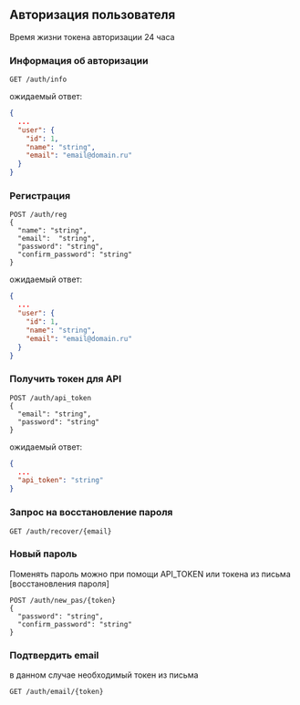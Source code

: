 ## Авторизация пользователя

Время жизни токена авторизации 24 часа

### Информация об авторизации
```http request
GET /auth/info
```

ожидаемый ответ:
```json
{
  ...
  "user": {
    "id": 1,
    "name": "string",
    "email": "email@domain.ru"
  }
}
```

### Регистрация
```http request
POST /auth/reg
{
  "name": "string",
  "email":  "string",
  "password": "string",
  "confirm_password": "string"
}
```

ожидаемый ответ:
```json
{
  ...
  "user": {
    "id": 1,
    "name": "string",
    "email": "email@domain.ru"
  }
}
```

### Получить токен для API
```http request
POST /auth/api_token
{
  "email": "string",
  "password": "string"
}
```

ожидаемый ответ:
```json
{
  ...
  "api_token": "string"
}
```

### Запрос на восстановление пароля
```http request
GET /auth/recover/{email}
```

### Новый пароль
Поменять пароль можно при помощи API_TOKEN или токена из письма [восстановления пароля]
```http request
POST /auth/new_pas/{token}
{
  "password": "string",
  "confirm_password": "string"
}
```

### Подтвердить email
в данном случае необходимый токен из письма

```http request
GET /auth/email/{token}
```

